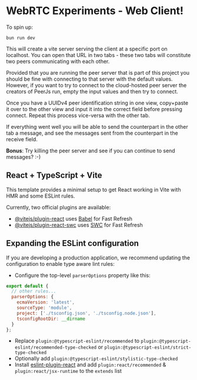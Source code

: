 # WebRTC Experiments - Web Client!

To spin up:

```
bun run dev
```

This will create a vite server serving the client at a specific port on localhost. You can open that URL in two tabs - these two tabs will constitute two peers communicating with each other.

Provided that you are running the peer server that is part of this project you should be fine with connecting to that server with the default values. However, if you want to try to connect to the cloud-hosted peer server the creators of PeerJs run, empty the input values and then try to connect.

Once you have a UUIDv4 peer identification string in one view, copy+paste it over to the other view and input it into the correct field before pressing connect. Repeat this process vice-versa with the other tab.

If everything went well you will be able to send the counterpart in the other tab a message, and see the messages sent from the counterpart in the receive field.

**Bonus**: Try killing the peer server and see if you can continue to send messages? :-)

## React + TypeScript + Vite

This template provides a minimal setup to get React working in Vite with HMR and some ESLint rules.

Currently, two official plugins are available:

- [@vitejs/plugin-react](https://github.com/vitejs/vite-plugin-react/blob/main/packages/plugin-react/README.md) uses [Babel](https://babeljs.io/) for Fast Refresh
- [@vitejs/plugin-react-swc](https://github.com/vitejs/vite-plugin-react-swc) uses [SWC](https://swc.rs/) for Fast Refresh

## Expanding the ESLint configuration

If you are developing a production application, we recommend updating the configuration to enable type aware lint rules:

- Configure the top-level `parserOptions` property like this:

```js
export default {
  // other rules...
  parserOptions: {
    ecmaVersion: 'latest',
    sourceType: 'module',
    project: ['./tsconfig.json', './tsconfig.node.json'],
    tsconfigRootDir: __dirname
  }
};
```

- Replace `plugin:@typescript-eslint/recommended` to `plugin:@typescript-eslint/recommended-type-checked` or `plugin:@typescript-eslint/strict-type-checked`
- Optionally add `plugin:@typescript-eslint/stylistic-type-checked`
- Install [eslint-plugin-react](https://github.com/jsx-eslint/eslint-plugin-react) and add `plugin:react/recommended` & `plugin:react/jsx-runtime` to the `extends` list
